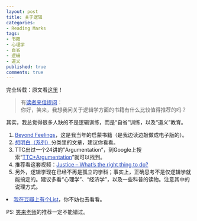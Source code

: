 ```yaml
---
layout: post
title: 关于逻辑
categories:
- Reading Marks
tags:
- 书籍
- 心理学
- 自省
- 逻辑
- 道义
published: true
comments: true
---
```

<p>完全转载：原文看<a href="http://www.lixiaolai.com/index.php/archives/8483.html">这里</a>！
<blockquote>有<a style="color: #2244bb;" href="http://www.lixiaolai.com/index.php/archives/askxiaolai" target="_blank">读者来信提问</a>：<br />
你好，笑来，我想我问关于逻辑学方面的书籍有什么比较值得推荐的吗？</blockquote></p>

<p>其实，我总觉得很多人缺的不是逻辑训练，而是“自省”训练，以及“道义”教育。
<ol>
	<li><a style="color: #2244bb;" href="http://www.lixiaolai.com/misc/Beyond%20Feelings.zip" target="_blank">Beyond Feelings</a>，这是我当年的启蒙书籍（是我边读边敲做成电子版的）。</li>
	<li><a style="color: #2244bb;" href="http://www.lixiaolai.com/index.php/archives/category/thinking-clearly-series" target="_blank">想明白（系列）</a>分类里的文章，建议你看看。</li>
	<li>TTC出过一个24讲的”Argumentation”，到Google上搜索“<a style="color: #2244bb;" href="http://is.gd/68lRx" target="_blank">TTC+Argumentation</a>”就可以找到。</li>
	<li>推荐看这套视频：<a style="color: #2244bb;" href="http://www.lixiaolai.com/index.php/archives/8104.html" target="_blank">Justice – What’s the right thing to do?</a></li>
	<li>另外，逻辑学现在已经不再是孤立的学科；事实上，正确思考不是仅逻辑学就能搞定的。建议多看“心理学”、“经济学”，以及一些科普的读物。注意其中的说理方式。</li>
</ol>
	<li><a style="color: #2244bb;" href="http://www.douban.com/doulist/243468/?start=25" target="_blank">我在豆瓣上有个List</a>，你不妨也去看看。</li>
</p>

<p>PS: <a href="http://www.lixiaolai.com">笑来老师</a>的推荐一定不能错过。</p>

